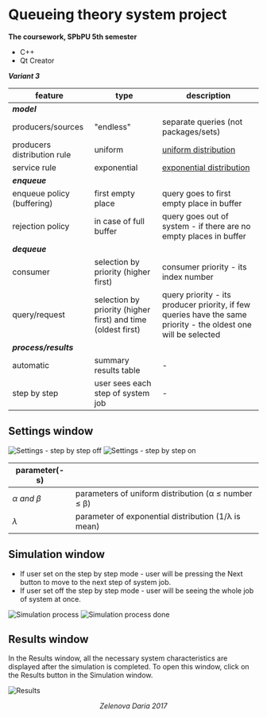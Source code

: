 # Queueing theory system project
__The coursework, SPbPU 5th semester__

- C++
- Qt Creator

__*Variant 3*__

| feature                     | type        | description                                                                         |
| --------------------------- | ----------- | ----------------------------------------------------------------------------------- |
| __*model*__                 |             |                                                                                     |
| producers/sources           | "endless"   | separate queries (not packages/sets)                                                |
| producers distribution rule | uniform     | [uniform distribution](https://en.wikipedia.org/wiki/Discrete_uniform_distribution) |
| service rule                | exponential | [exponential distribution](https://en.wikipedia.org/wiki/Exponential_distribution)  |
| __*enqueue*__               |                        |                                                                   |
| enqueue policy (buffering)  | first empty place      | query goes to first empty place in buffer                         |
| rejection policy            | in case of full buffer | query goes out of system - if there are no empty places in buffer |
| __*dequeue*__               |                                                              |                                      |
| consumer                    | selection by priority (higher first)                         | consumer priority - its index number |
| query/request               | selection by priority (higher first) and time (oldest first) | query priority - its producer priority, if few queries have the same priority - the oldest one will be selected |
| __*process/results*__       |                                   |   |
| automatic                   | summary results table             | - |
| step by step                | user sees each step of system job | - |


## Settings window
![Settings - step by step off](https://cldup.com/wlpqD9B0jH.png) ![Settings - step by step on](https://cldup.com/shudtFTzU7.png) 

| parameter(-s) |                                                     |
| ------------- | --------------------------------------------------- |
| *α and β*     | parameters of uniform distribution (α ≤ number ≤ β) |
| *λ*           | parameter of exponential distribution (1/λ is mean) |

## Simulation window
- If user set on the step by step mode - user will be pressing the Next button to move to the next step of system job.
- If user set off the step by step mode - user will be seeing the whole job of system at once.

![Simulation process](https://cldup.com/G7kQ3CjWD5.png)
![Simulation process done](https://cldup.com/hXcO2Nm3Kr.png)

## Results window
In the Results window, all the necessary system characteristics are displayed after the simulation is completed.
To open this window, click on the Results button in the Simulation window.

![Results](https://cldup.com/F9k2BpDhZg.png)

<p align="center">
  <i>Zelenova Daria 2017</i><br>
</p>
